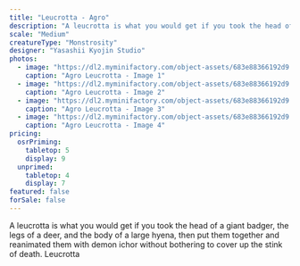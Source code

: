 ```yaml
---
title: "Leucrotta - Agro"
description: "A leucrotta is what you would get if you took the head of a giant badger, the legs of a deer, and the body of a large hyena, then put them together and reanimated them with demon ichor without bothering to cover up the stink of death. Leucrotta"
scale: "Medium"
creatureType: "Monstrosity"
designer: "Yasashii Kyojin Studio"
photos:
  - image: "https://dl2.myminifactory.com/object-assets/683e88366192d9.75284893/images/720X720-Leucrotta_02_PS.jpg"
    caption: "Agro Leucrotta - Image 1"
  - image: "https://dl2.myminifactory.com/object-assets/683e88366192d9.75284893/images/720X720-Leucrotta_02_B.jpg"
    caption: "Agro Leucrotta - Image 2"
  - image: "https://dl2.myminifactory.com/object-assets/683e88366192d9.75284893/images/720X720-Leucrotta_02_SCALE.jpg"
    caption: "Agro Leucrotta - Image 3"
  - image: "https://dl2.myminifactory.com/object-assets/683e88366192d9.75284893/images/720X720-Leucrotta_02_A.jpg"
    caption: "Agro Leucrotta - Image 4"
pricing:
  osrPriming:
    tabletop: 5
    display: 9
  unprimed:
    tabletop: 4
    display: 7
featured: false
forSale: false
---
```


A leucrotta is what you would get if you took the head of a giant badger, the legs of a deer, and the body of a large hyena, then put them together and reanimated them with demon ichor without bothering to cover up the stink of death. Leucrotta